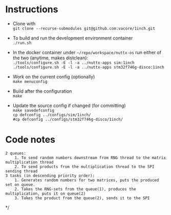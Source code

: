 # Instructions
* Clone with\
`git clone --recurse-submodules git@github.com:vacore/1inch.git`

* To build and run the development environment container\
`./run.sh`

* In the docker container under `~/repo/workspace/nuttx-os` run either of the two (anytime, makes distclean):\
`./tools/configure.sh -E -l -a ../nuttx-apps sim:1inch`\
`./tools/configure.sh -E -l -a ../nuttx-apps stm32f746g-disco:1inch`

* Work on the current config (optionally)\
`make menuconfig`

* Build after the configuration\
`make`

* Update the source config if changed (for committing)\
`make savedefconfig`\
`cp defconfig ../configs/sim/1inch/`\
`#cp defconfig ../configs/stm32f746g-disco/1inch/`

# Code notes
	2 queues:
		1. To send random numbers downstream from RNG thread to the matrix multiplication thread
		2. To send products from the multiplication thread to the SPI sending thread
	3 tasks (in descending priority order):
		1. Generates random numbers for two matrices, puts the produced set on queue.
		2. Takes the RNG-sets from the queue(1), produces the multiplication, puts it on queue(2)
		3. Takes the product from the queue(2), sends it to the SPI
 */
